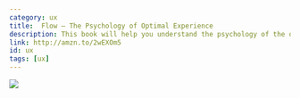 ```yaml
---
category: ux
title: 	Flow — The Psychology of Optimal Experience
description: This book will help you understand the psychology of the optimal user experience. Really, you'll get to see what puts people in their creative productive states.
link: http://amzn.to/2wEXOm5
id: ux
tags: [ux]
---
```

<a target="_blank"  href="https://www.amazon.com/gp/product/0061339202/ref=as_li_tl?ie=UTF8&camp=1789&creative=9325&creativeASIN=0061339202&linkCode=as2&tag=compassofdesi-20&linkId=04858413b356cf9406968e91cadd680e"><img border="0" src="//ws-na.amazon-adsystem.com/widgets/q?_encoding=UTF8&MarketPlace=US&ASIN=0061339202&ServiceVersion=20070822&ID=AsinImage&WS=1&Format=_SL250_&tag=compassofdesi-20" ></a><img src="//ir-na.amazon-adsystem.com/e/ir?t=compassofdesi-20&l=am2&o=1&a=0061339202" width="1" height="1" border="0" alt="" style="border:none !important; margin:0px !important;" />
